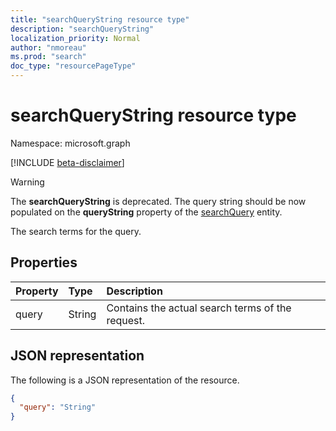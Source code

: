 ```yaml
---
title: "searchQueryString resource type"
description: "searchQueryString"
localization_priority: Normal
author: "nmoreau"
ms.prod: "search"
doc_type: "resourcePageType"
---
```


# searchQueryString resource type

Namespace: microsoft.graph

[!INCLUDE [beta-disclaimer](../../includes/beta-disclaimer.md)]

>[!WARNING]
>The **searchQueryString** is deprecated. The query string should be now populated on the **queryString** property of the [searchQuery](searchquery.md) entity.

The search terms for the query.

## Properties

| Property     | Type        | Description |
|:-------------|:------------|:------------|
|query|String|Contains the actual search terms of the request.|

## JSON representation

The following is a JSON representation of the resource.

<!-- {
  "blockType": "resource",
  "optionalProperties": [

  ],
  "@odata.type": "microsoft.graph.searchQueryString",
  "baseType": null
}-->

```json
{
  "query": "String"
}
```

<!-- uuid: 16cd6b66-4b1a-43a1-adaf-3a886856ed98
2019-02-04 14:57:30 UTC -->
<!-- {
  "type": "#page.annotation",
  "description": "searchQueryString resource",
  "keywords": "",
  "section": "documentation",
  "tocPath": ""
}-->